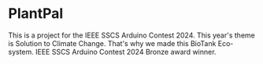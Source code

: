 # PlantPal

This is a project for the IEEE SSCS Arduino Contest 2024. This year's theme is Solution to Climate Change. That's why we made this BioTank Eco-system.
IEEE SSCS Arduino Contest 2024 Bronze award winner.
